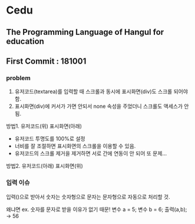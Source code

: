 # Cedu
## The Programming Language of Hangul for education
## First Commit : 181001

### problem
1. 유저코드(textarea)를 입력할 때 스크롤과 동시에 표시화면(div)도 스크롤 되어야함.
2. 표시화면(div)에 커서가 가면 안되서 none 속성을 주었더니 스크롤도 액세스가 안됨.

방법1. 유저코드(위) 표시화면(아래)
- 유저코드 투명도를 100%로 설정
- 너비를 잘 조절하면 표시화면의 스크롤을 이용할 수 있음.
- 유저코드의 스크롤 제거을 제거하면 서로 간에 연동이 안 되어 또 문제...

방법2. 유저코드(아래) 표시화면(위)


### 입력 이슈
입력()으로 받아서 숫자는 숫자형으로 문자는 문자형으로 자동으로 처리할 것.

왜냐면 ex. 숫자를 문자로 받을 이유가 없기 때문!
변수 a = 5; 변수 b = 6;
출력(a,b); → 56
